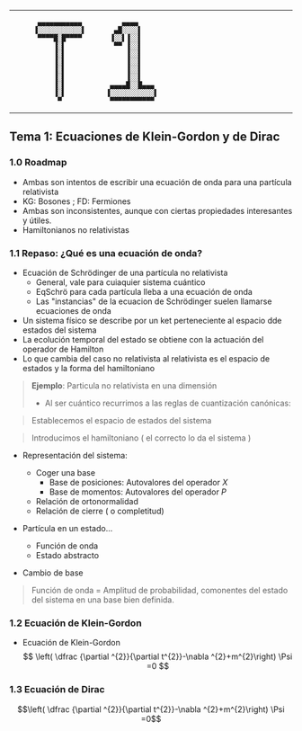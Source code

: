 
--------------------


           ▄▄▄▄▄▄▄▄▄▄▄          ▄▄▄▄
          ▐░░░░░░░░░░░▌       ▄█░░░░▌
           ▀▀▀▀█░█▀▀▀▀       ▐░░▌▐░░▌
               ▐░▌            ▀▀ ▐░░▌
               ▐░▌               ▐░░▌
               ▐░▌               ▐░░▌
               ▐░▌               ▐░░▌
               ▐░▌               ▐░░▌
               ▐░▌           ▄▄▄▄█░░█▄▄▄
               ▐░▌          ▐░░░░░░░░░░░▌
                ▀            ▀▀▀▀▀▀▀▀▀▀▀


--------------------

## Tema 1: Ecuaciones de Klein-Gordon y de Dirac
### 1.0 Roadmap
- Ambas son intentos de escribir una ecuación de onda para una partícula relativista
- KG: Bosones ;   FD: Fermiones
- Ambas son inconsistentes, aunque con ciertas propiedades interesantes y útiles.
- Hamiltonianos no relativistas

### 1.1 Repaso: ¿Qué es una  ecuación de onda?
- Ecuación de Schrödinger de una partícula no relativista
	- General, vale para cuiaquier sistema cuántico
	- EqSchrö para cada partícula lleba a una ecuación de onda
	- Las "instancias" de la ecuacion de Schrödinger suelen llamarse ecuaciones de onda
- Un sistema físico se describe por un ket perteneciente al espacio dde estados del sistema
- La ecolución temporal del estado se obtiene con la actuación del operador de Hamilton
- Lo que cambia del caso no relativista al relativista es el espacio de estados y la forma del hamiltoniano

> **Ejemplo**: Particula no relativista en una dimensión
> - Al ser cuántico recurrimos a las reglas de cuantización canónicas:

> Establecemos el espacio de estados del sistema

> Introducimos el hamiltoniano ( el correcto lo da el sistema )

- Representación del sistema:
	- Coger una base
		- Base de posiciones: Autovalores del operador $X$
	 	- Base de momentos: Autovalores del operador $P$
	- Relación de ortonormalidad
	- Relación de cierre ( o completitud)

- Partícula en un estado...
	- Función de onda
	- Estado abstracto

- Cambio de base

> Función de onda = Amplitud de probabilidad, comonentes del estado del sistema en una base bien definida.

### 1.2 Ecuación de Klein-Gordon

- Ecuación de Klein-Gordon
$$
\left( \dfrac {\partial ^{2}}{\partial t^{2}}-\nabla ^{2}+m^{2}\right) \Psi =0
$$


### 1.3 Ecuación de Dirac
$$\left( \dfrac {\partial ^{2}}{\partial t^{2}}-\nabla ^{2}+m^{2}\right) \Psi =0$$
